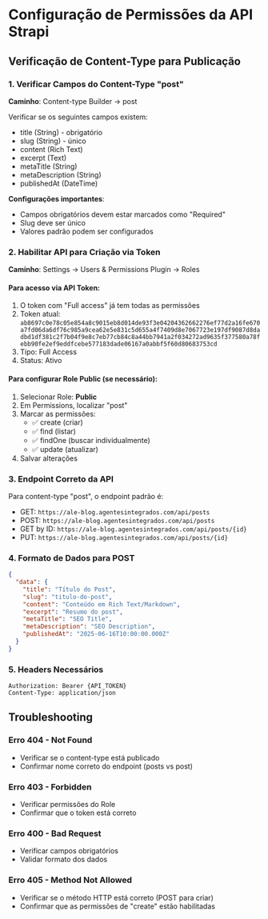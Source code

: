 # Configuração de Permissões da API Strapi

## Verificação de Content-Type para Publicação

### 1. Verificar Campos do Content-Type "post"

**Caminho**: Content-type Builder → post

Verificar se os seguintes campos existem:
- title (String) - obrigatório
- slug (String) - único
- content (Rich Text)
- excerpt (Text)
- metaTitle (String)
- metaDescription (String)
- publishedAt (DateTime)

**Configurações importantes**:
- Campos obrigatórios devem estar marcados como "Required"
- Slug deve ser único
- Valores padrão podem ser configurados

### 2. Habilitar API para Criação via Token

**Caminho**: Settings → Users & Permissions Plugin → Roles

#### Para acesso via API Token:
1. O token com "Full access" já tem todas as permissões
2. Token atual: `ab8697c0e78c05e854a8c9015eb8d014de93f3e04204362662276ef77d2a16fe670a7fd06da6df76c985a9cea62e5e831c5d655a4f7409d8e7067723e197df9087d8dadbd1df381c2f7b04f9e8c7eb77cb84c8a44bb7941a2f034272ad9635f377580a78febb90fe2ef9eddfcebe577183dade06167a0abbf5f60d80683753cd`
3. Tipo: Full Access
4. Status: Ativo

#### Para configurar Role Public (se necessário):
1. Selecionar Role: **Public**
2. Em Permissions, localizar "post"
3. Marcar as permissões:
   - ✅ create (criar)
   - ✅ find (listar)
   - ✅ findOne (buscar individualmente)
   - ✅ update (atualizar)
4. Salvar alterações

### 3. Endpoint Correto da API

Para content-type "post", o endpoint padrão é:
- GET: `https://ale-blog.agentesintegrados.com/api/posts`
- POST: `https://ale-blog.agentesintegrados.com/api/posts`
- GET by ID: `https://ale-blog.agentesintegrados.com/api/posts/{id}`
- PUT: `https://ale-blog.agentesintegrados.com/api/posts/{id}`

### 4. Formato de Dados para POST

```json
{
  "data": {
    "title": "Título do Post",
    "slug": "titulo-do-post",
    "content": "Conteúdo em Rich Text/Markdown",
    "excerpt": "Resumo do post",
    "metaTitle": "SEO Title",
    "metaDescription": "SEO Description",
    "publishedAt": "2025-06-16T10:00:00.000Z"
  }
}
```

### 5. Headers Necessários

```
Authorization: Bearer {API_TOKEN}
Content-Type: application/json
```

## Troubleshooting

### Erro 404 - Not Found
- Verificar se o content-type está publicado
- Confirmar nome correto do endpoint (posts vs post)

### Erro 403 - Forbidden
- Verificar permissões do Role
- Confirmar que o token está correto

### Erro 400 - Bad Request
- Verificar campos obrigatórios
- Validar formato dos dados

### Erro 405 - Method Not Allowed
- Verificar se o método HTTP está correto (POST para criar)
- Confirmar que as permissões de "create" estão habilitadas